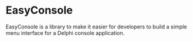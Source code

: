 # EasyConsole
EasyConsole is a library to make it easier for developers to build a simple menu interface for a Delphi  console application.
